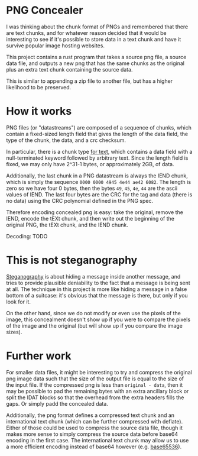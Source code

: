 # PNG Concealer
I was thinking about the chunk format of PNGs and remembered that there are text chunks, and for whatever reason decided that it would be interesting to see if it's possible to store data in a text chunk and have it survive popular image hosting websites.

This project contains a rust program that takes a source png file, a source data file, and outputs a new png that has the same chunks as the original plus an extra text chunk containing the source data.

This is similar to appending a zip file to another file, but has a higher likelihood to be preserved.

# How it works

PNG files (or "datastreams") are composed of a sequence of chunks, which contain a fixed-sized length field that gives the length of the data field, the type of the chunk, the data, and a crc checksum. 

In particular, there is a chunk type [for text](https://www.w3.org/TR/2003/REC-PNG-20031110/#11tEXt), which contains a data field with a null-terminated keyword followed by arbitrary text. Since the length field is fixed, we may only have 2^31-1 bytes, or approximately 2GB, of data.

Additionally, the last chunk in a PNG datastream is always the IEND chunk, which is simply the sequence `0000 0000 4945 4e44 ae42 6082`. The length is zero so we have four 0 bytes, then the bytes `49`, `45`, `4e`, `44` are the ascii values of IEND. The last four bytes are the CRC for the tag and data (there is no data) using the CRC polynomial defined in the PNG spec.

Therefore encoding concealed png is easy: take the original, remove the IEND, encode the tEXt chunk, and then write out the beginning of the original PNG, the tEXt chunk, and the IEND chunk.

Decoding: TODO

# This is not steganography

[Steganography](https://en.wikipedia.org/wiki/Steganography) is about hiding a message inside another message, and tries to provide plausible deniability to the fact that a message is being sent at all. The technique in this project is more like hiding a message in a false bottom of a suitcase: it's obvious that the message is there, but only if you look for it.

On the other hand, since we do not modify or even use the pixels of the image, this concealment doesn't show up if you were to compare the pixels of the image and the original (but will show up if you compare the image sizes).

# Further work

For smaller data files, it might be interesting to try and compress the original png image data such that the size of the output file is equal to the size of the input file. If the compressed png is less than `original - data`, then it may be possible to pad the remaining bytes with an extra ancillary block or split the IDAT blocks so that the overhead from the extra headers fills the gaps. Or simply padd the concealed data.

Additionally, the png format defines a compressed text chunk and an international text chunk (which can be further compressed with deflate). Either of those could be used to compress the source data file, though it makes more sense to simply compress the source data before base64 encoding in the first case. The international text chunk may allow us to use a more efficient encoding instead of base64 however (e.g. [base65536](https://github.com/qntm/base65536)).
